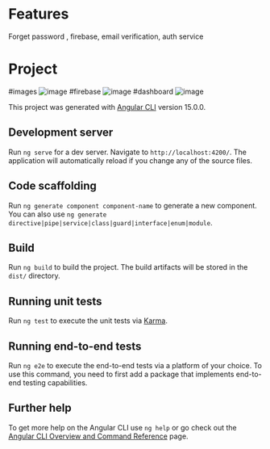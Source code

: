 # Features
 Forget password , firebase, email verification, auth service 
# Project
#images 
![image](https://user-images.githubusercontent.com/93726807/204135872-b27d8804-5373-4ca3-a267-85a5d0f6cb24.png)
#firebase
![image](https://user-images.githubusercontent.com/93726807/204135889-0eee1072-e37f-44bd-8e7c-1a040fccf6aa.png)
#dashboard
![image](https://user-images.githubusercontent.com/93726807/204135919-3e846914-c9c6-4bd3-95cf-e27e9f560f28.png)


This project was generated with [Angular CLI](https://github.com/angular/angular-cli) version 15.0.0.

## Development server

Run `ng serve` for a dev server. Navigate to `http://localhost:4200/`. The application will automatically reload if you change any of the source files.

## Code scaffolding

Run `ng generate component component-name` to generate a new component. You can also use `ng generate directive|pipe|service|class|guard|interface|enum|module`.

## Build

Run `ng build` to build the project. The build artifacts will be stored in the `dist/` directory.

## Running unit tests

Run `ng test` to execute the unit tests via [Karma](https://karma-runner.github.io).

## Running end-to-end tests

Run `ng e2e` to execute the end-to-end tests via a platform of your choice. To use this command, you need to first add a package that implements end-to-end testing capabilities.

## Further help

To get more help on the Angular CLI use `ng help` or go check out the [Angular CLI Overview and Command Reference](https://angular.io/cli) page.
